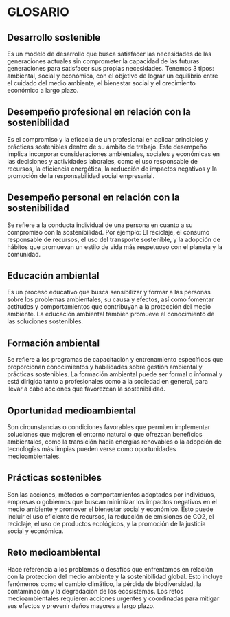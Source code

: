 # GLOSARIO


## Desarrollo sostenible


Es un modelo de desarrollo que busca satisfacer las necesidades de las generaciones actuales sin comprometer la capacidad de las futuras generaciones para satisfacer sus propias necesidades.
Tenemos 3 tipos: ambiental, social y económica, con el objetivo de lograr un equilibrio entre el cuidado del medio ambiente, el bienestar social y el crecimiento económico a largo plazo.


## Desempeño profesional en relación con la sostenibilidad


Es el compromiso y la eficacia de un profesional en aplicar principios y prácticas sostenibles dentro de su ámbito de trabajo. Este desempeño implica incorporar consideraciones ambientales, sociales y económicas en las decisiones y actividades laborales, como el uso responsable de recursos, la eficiencia energética, la reducción de impactos negativos y la promoción de la responsabilidad social empresarial.


## Desempeño personal en relación con la sostenibilidad


Se refiere a la conducta individual de una persona en cuanto a su compromiso con la sostenibilidad. Por ejemplo: El reciclaje, el consumo responsable de recursos, el uso del transporte sostenible, y la adopción de hábitos que promuevan un estilo de vida más respetuoso con el planeta y la comunidad.


## Educación ambiental

Es un proceso educativo que busca sensibilizar y formar a las personas sobre los problemas ambientales, su causa y efectos, así como fomentar actitudes y comportamientos que contribuyan a la protección del medio ambiente. La educación ambiental también promueve el conocimiento de las soluciones sostenibles.


## Formación ambiental


Se refiere a los programas de capacitación y entrenamiento específicos que proporcionan conocimientos y habilidades sobre gestión ambiental y prácticas sostenibles. La formación ambiental puede ser formal o informal y está dirigida tanto a profesionales como a la sociedad en general, para llevar a cabo acciones que favorezcan la sostenibilidad.


## Oportunidad medioambiental


Son circunstancias o condiciones favorables que permiten implementar soluciones que mejoren el entorno natural o que ofrezcan beneficios ambientales, como la transición hacia energías renovables o la adopción de tecnologías más limpias pueden verse como oportunidades medioambientales.


## Prácticas sostenibles


Son las acciones, métodos o comportamientos adoptados por individuos, empresas o gobiernos que buscan minimizar los impactos negativos en el medio ambiente y promover el bienestar social y económico. Esto puede incluir el uso eficiente de recursos, la reducción de emisiones de CO2, el reciclaje, el uso de productos ecológicos, y la promoción de la justicia social y económica.


## Reto medioambiental

Hace referencia a los problemas o desafíos que enfrentamos en relación con la protección del medio ambiente y la sostenibilidad global. Esto incluye fenómenos como el cambio climático, la pérdida de biodiversidad, la contaminación y la degradación de los ecosistemas. Los retos medioambientales requieren acciones urgentes y coordinadas para mitigar sus efectos y prevenir daños mayores a largo plazo.
